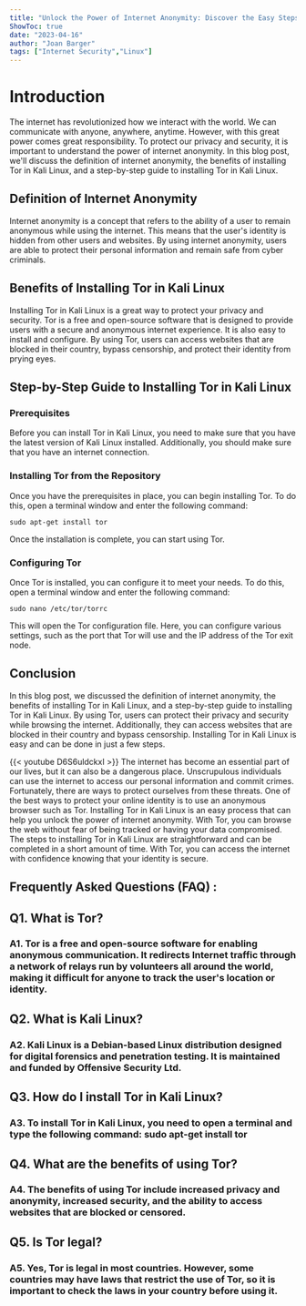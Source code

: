 ```yaml
---
title: "Unlock the Power of Internet Anonymity: Discover the Easy Steps to Installing Tor in Kali Linux!"
ShowToc: true 
date: "2023-04-16"
author: "Joan Barger" 
tags: ["Internet Security","Linux"]
---
```

# Introduction

The internet has revolutionized how we interact with the world. We can communicate with anyone, anywhere, anytime. However, with this great power comes great responsibility. To protect our privacy and security, it is important to understand the power of internet anonymity. In this blog post, we'll discuss the definition of internet anonymity, the benefits of installing Tor in Kali Linux, and a step-by-step guide to installing Tor in Kali Linux.

## Definition of Internet Anonymity

Internet anonymity is a concept that refers to the ability of a user to remain anonymous while using the internet. This means that the user's identity is hidden from other users and websites. By using internet anonymity, users are able to protect their personal information and remain safe from cyber criminals.

## Benefits of Installing Tor in Kali Linux

Installing Tor in Kali Linux is a great way to protect your privacy and security. Tor is a free and open-source software that is designed to provide users with a secure and anonymous internet experience. It is also easy to install and configure. By using Tor, users can access websites that are blocked in their country, bypass censorship, and protect their identity from prying eyes.

## Step-by-Step Guide to Installing Tor in Kali Linux

### Prerequisites

Before you can install Tor in Kali Linux, you need to make sure that you have the latest version of Kali Linux installed. Additionally, you should make sure that you have an internet connection.

### Installing Tor from the Repository

Once you have the prerequisites in place, you can begin installing Tor. To do this, open a terminal window and enter the following command:

```
sudo apt-get install tor
```

Once the installation is complete, you can start using Tor.

### Configuring Tor

Once Tor is installed, you can configure it to meet your needs. To do this, open a terminal window and enter the following command:

```
sudo nano /etc/tor/torrc
```

This will open the Tor configuration file. Here, you can configure various settings, such as the port that Tor will use and the IP address of the Tor exit node.

## Conclusion

In this blog post, we discussed the definition of internet anonymity, the benefits of installing Tor in Kali Linux, and a step-by-step guide to installing Tor in Kali Linux. By using Tor, users can protect their privacy and security while browsing the internet. Additionally, they can access websites that are blocked in their country and bypass censorship. Installing Tor in Kali Linux is easy and can be done in just a few steps.

{{< youtube D6S6uldckxI >}} 
The internet has become an essential part of our lives, but it can also be a dangerous place. Unscrupulous individuals can use the internet to access our personal information and commit crimes. Fortunately, there are ways to protect ourselves from these threats. One of the best ways to protect your online identity is to use an anonymous browser such as Tor. Installing Tor in Kali Linux is an easy process that can help you unlock the power of internet anonymity. With Tor, you can browse the web without fear of being tracked or having your data compromised. The steps to installing Tor in Kali Linux are straightforward and can be completed in a short amount of time. With Tor, you can access the internet with confidence knowing that your identity is secure.

## Frequently Asked Questions (FAQ) :
<h2>Q1. What is Tor?</h2>

<h3>A1. Tor is a free and open-source software for enabling anonymous communication. It redirects Internet traffic through a network of relays run by volunteers all around the world, making it difficult for anyone to track the user's location or identity.</h3>

<h2>Q2. What is Kali Linux?</h2>

<h3>A2. Kali Linux is a Debian-based Linux distribution designed for digital forensics and penetration testing. It is maintained and funded by Offensive Security Ltd.</h3>

<h2>Q3. How do I install Tor in Kali Linux?</h2>

<h3>A3. To install Tor in Kali Linux, you need to open a terminal and type the following command: sudo apt-get install tor</h3>

<h2>Q4. What are the benefits of using Tor?</h2>

<h3>A4. The benefits of using Tor include increased privacy and anonymity, increased security, and the ability to access websites that are blocked or censored.</h3>

<h2>Q5. Is Tor legal?</h2>

<h3>A5. Yes, Tor is legal in most countries. However, some countries may have laws that restrict the use of Tor, so it is important to check the laws in your country before using it.</h3>





